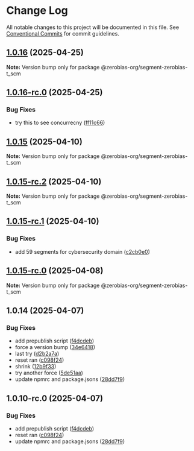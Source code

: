 # Change Log

All notable changes to this project will be documented in this file.
See [Conventional Commits](https://conventionalcommits.org) for commit guidelines.

## [1.0.16](https://github.com/zerobias-org/segment/compare/@zerobias-org/segment-zerobias-t_scm@1.0.16-rc.0...@zerobias-org/segment-zerobias-t_scm@1.0.16) (2025-04-25)

**Note:** Version bump only for package @zerobias-org/segment-zerobias-t_scm





## [1.0.16-rc.0](https://github.com/zerobias-org/segment/compare/@zerobias-org/segment-zerobias-t_scm@1.0.15...@zerobias-org/segment-zerobias-t_scm@1.0.16-rc.0) (2025-04-25)


### Bug Fixes

* try this to see concurrecny ([ff11c66](https://github.com/zerobias-org/segment/commit/ff11c66d67cb9f185098fd640d4139178d29ae22))





## [1.0.15](https://github.com/zerobias-org/segment/compare/@zerobias-org/segment-zerobias-t_scm@1.0.15-rc.2...@zerobias-org/segment-zerobias-t_scm@1.0.15) (2025-04-10)

**Note:** Version bump only for package @zerobias-org/segment-zerobias-t_scm





## [1.0.15-rc.2](https://github.com/zerobias-org/segment/compare/@zerobias-org/segment-zerobias-t_scm@1.0.15-rc.1...@zerobias-org/segment-zerobias-t_scm@1.0.15-rc.2) (2025-04-10)

**Note:** Version bump only for package @zerobias-org/segment-zerobias-t_scm





## [1.0.15-rc.1](https://github.com/zerobias-org/segment/compare/@zerobias-org/segment-zerobias-t_scm@1.0.15-rc.0...@zerobias-org/segment-zerobias-t_scm@1.0.15-rc.1) (2025-04-10)


### Bug Fixes

* add 59 segments for cybersecurity domain ([c2cb0e0](https://github.com/zerobias-org/segment/commit/c2cb0e0c1f1eabb51d7f5a6ae6db98c1516fcdbe))





## [1.0.15-rc.0](https://github.com/zerobias-org/segment/compare/@zerobias-org/segment-zerobias-t_scm@1.0.14...@zerobias-org/segment-zerobias-t_scm@1.0.15-rc.0) (2025-04-08)

**Note:** Version bump only for package @zerobias-org/segment-zerobias-t_scm





## 1.0.14 (2025-04-07)


### Bug Fixes

* add prepublish  script ([f4dcdeb](https://github.com/zerobias-org/segment/commit/f4dcdebd8680d01e015ebc89587a9f70d641afe4))
* force a version bump ([34e6418](https://github.com/zerobias-org/segment/commit/34e6418d078a9f5caf40c511a89dcf0bdb606dc7))
* last try ([d2b2a7a](https://github.com/zerobias-org/segment/commit/d2b2a7afeca45e2d7ca0beaa1e1bed46a09a82c4))
* reset ran ([c098f24](https://github.com/zerobias-org/segment/commit/c098f240eaf5c840d8c595e05e0ad4eee510fe71))
* shrink ([12b9f33](https://github.com/zerobias-org/segment/commit/12b9f3366b3d0b69018a20f5b5f01d86ad87753f))
* try another force ([5de51aa](https://github.com/zerobias-org/segment/commit/5de51aa6220d857f3e235e2a0c7557b40ee8e5e3))
* update npmrc and package.jsons ([28dd7f9](https://github.com/zerobias-org/segment/commit/28dd7f9ea06676c82b88aabf586f5bb6b974bf3b))





## 1.0.10-rc.0 (2025-04-07)


### Bug Fixes

* add prepublish  script ([f4dcdeb](https://github.com/zerobias-org/segment/commit/f4dcdebd8680d01e015ebc89587a9f70d641afe4))
* reset ran ([c098f24](https://github.com/zerobias-org/segment/commit/c098f240eaf5c840d8c595e05e0ad4eee510fe71))
* update npmrc and package.jsons ([28dd7f9](https://github.com/zerobias-org/segment/commit/28dd7f9ea06676c82b88aabf586f5bb6b974bf3b))
